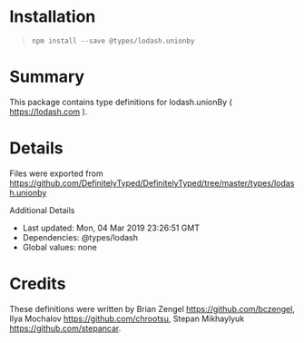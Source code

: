 # Installation
> `npm install --save @types/lodash.unionby`

# Summary
This package contains type definitions for lodash.unionBy ( https://lodash.com ).

# Details
Files were exported from https://github.com/DefinitelyTyped/DefinitelyTyped/tree/master/types/lodash.unionby

Additional Details
 * Last updated: Mon, 04 Mar 2019 23:26:51 GMT
 * Dependencies: @types/lodash
 * Global values: none

# Credits
These definitions were written by Brian Zengel <https://github.com/bczengel>, Ilya Mochalov <https://github.com/chrootsu>, Stepan Mikhaylyuk <https://github.com/stepancar>.
